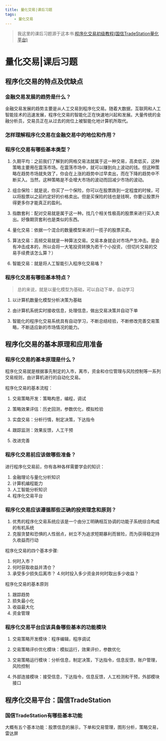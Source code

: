 ```yaml
---
title: 量化交易|课后习题
tags:
    - 量化交易
---
```


> 我这里的课后习题源于这本书:[程序化交易初级教程(国信TradeStation量化平台) ](https://www.amazon.cn/dp/B072ZGRZ53)

# 量化交易|课后习题

## 程序化交易的特点及优缺点

### 金融交易发展的趋势是什么？

金融交易发展的趋势主要是从人工交易到程序化交易。随着大数据，互联网和人工智能技术的迅速发展，程序化交易的智能化正在快速地兴起和发展。大量传统的金融分析员，交易员正在从过去的岗位上被智能化地计算机所取代。

### 怎样理解程序化交易在金融交易中的地位和作用？

### 程序化交易有哪些基本类型？

1. 久期平均：之前我们了解到的网格交易法就属于这一种交易，高卖低买，这种策略主要用在震荡市场。在震荡市场中，就可以赚到向上波动的钱。但这种策略在趋势市场就失效了，你会在上涨的趋势中过早卖出，而在下降的趋势中不断买入。当然，这种策略是不会增大市场的波动而回减少市场的波动。

2. 组合保险：就是说，你买了一个保险，你可以在股票跌到一定程度的时候，可以将股票以之前约定好的价格卖出。但是买保险的钱也是钱啊，你要让股票升得更多你才能真正的盈利。

3. 指数套利：配对交易就是属于这一种。找几个相关性极高的股票来进行买入卖出。好像期货套利也是类似的东西。

4. 量化交易：依据一个混合的数量模型来进行一揽子的股票买卖。

5. 算法交易：高频交易就是一种算法交易。交易本身就会对市场产生冲击。是会有冲击成本的，所以会将一大笔投资转换为若干个小投资，（但切片交易的交易手续费该怎么算？）

6. 智能交易：就是将人工智能引入程序化交易咯？

### 程序化交易有哪些基本特点？

> 总的来说，就是以量化模型为基础，可以自动下单，自动学习

1. 以计算机数量化模型分析决策为基础

2. 由计算机系统实时接收信息，处理信息，做出交易决策并自动下单

3. 智能化的程序化交易系统具有自动学习，不断总结经验，不断修改完善交易策略，不断适应新的市场情况的能力。

## 程序化交易的基本原理和应用准备

### 程序化交易的基本原理是什么？

程序化交易就是根据事先制定的入市，离市，资金和仓位管理与风险控制等一系列交易规则，由计算机进行的自动化交易。

程序化交易的基本流程：

1. 交易策略开发：策略构思，编程，调试

2. 策略效果评估：历史回测，参数优化，模拟检验

3. 实盘交易：分析行情，制定决策，下达指令

4. 跟踪监测：效果反馈，人工干预

5. 改进完善

### 程序化交易前应该做哪些准备？

进行程序化交易前，你有各种各样需要学会的知识：

1. 金融理论与量化分析知识
2. 计算机编程能力
3. 人工智能分析知识
4. 程序化交易平台

### 程序化交易应该遵循那些正确的投资理念和原则？

1. 优秀的程序化交易系统应该是一个由分工明确相互协调的功能子系统综合构成的有机系统
2. 克服贪婪和恐惧的人性弱点，树立不为追求短期暴利而冒险，而为获得稳定持久收益而行动

程序化交易的四个基本步骤:

1. 何时入市？
2. 何时获取收益并清仓？
3. 承受多少损失后离市？
4.何时投入多少资金并何时取出多少收益？

程序化交易的基本原则

1. 跟踪趋势
2. 损失最小化
3. 收益最大化
4. 资金管理

### 程序化交易平台应该具备哪些基本的功能模块

1. 交易策略开发模块：程序编辑，程序调试

2. 交易策略评价优化模块：模拟运行，效果评价，参数优化

3. 交易策略运行模块：分析信息，制定决策，下达指令，信息反馈，账户管理，风险控制

4. 外部连接模块：接受信息，下达指令，信息反馈，人工检测和干预，外部模块接口

## 程序化交易平台：国信TradeStation

### 国信TradeStation有哪些基本功能

大概有五个基本功能：股票信息的展示，下单和交易管理，图形分析，策略交易，雷达屏

### 












